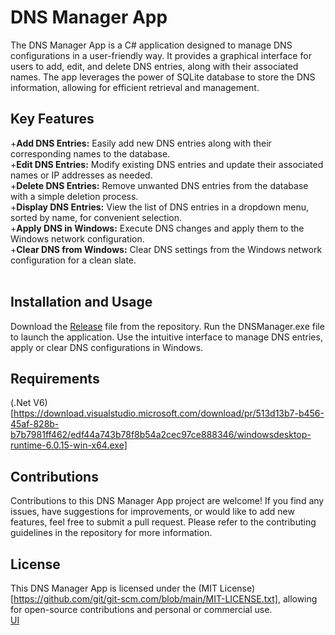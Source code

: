 # DNS Manager App<br/>
The DNS Manager App is a C# application designed to manage DNS configurations in a user-friendly way. It provides a graphical interface for users to add, edit, and delete DNS entries, along with their associated names. The app leverages the power of SQLite database to store the DNS information, allowing for efficient retrieval and management.

## Key Features<br/>
+**Add DNS Entries:** Easily add new DNS entries along with their corresponding names to the database.<br/>
+**Edit DNS Entries:** Modify existing DNS entries and update their associated names or IP addresses as needed.<br/>
+**Delete DNS Entries:** Remove unwanted DNS entries from the database with a simple deletion process.<br/>
+**Display DNS Entries:** View the list of DNS entries in a dropdown menu, sorted by name, for convenient selection.<br/>
+**Apply DNS in Windows:** Execute DNS changes and apply them to the Windows network configuration.<br/>
+**Clear DNS from Windows:** Clear DNS settings from the Windows network configuration for a clean slate.<br/>
<br/>
## Installation and Usage<br/>
Download the [Release](https://github.com/ArshaGDS/DNSManager/releases/tag/V0.1) file from the repository.
Run the DNSManager.exe file to launch the application.
Use the intuitive interface to manage DNS entries, apply or clear DNS configurations in Windows.
<br/>
## Requirements<br/>
(.Net V6)[https://download.visualstudio.microsoft.com/download/pr/513d13b7-b456-45af-828b-b7b7981ff462/edf44a743b78f8b54a2cec97ce888346/windowsdesktop-runtime-6.0.15-win-x64.exe]
<br/>
## Contributions<br/>
Contributions to this DNS Manager App project are welcome! If you find any issues, have suggestions for improvements, or would like to add new features, feel free to submit a pull request. Please refer to the contributing guidelines in the repository for more information.
<br/>
## License<br/>
This DNS Manager App is licensed under the (MIT License)[https://github.com/git/git-scm.com/blob/main/MIT-LICENSE.txt], allowing for open-source contributions and personal or commercial use.
<br/>
[UI](https://i.ibb.co/nbHjSqz/Screenshot-2023-05-22-131137.png)
